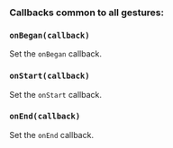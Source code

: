 ### Callbacks common to all gestures:

### `onBegan(callback)`

Set the `onBegan` callback.

### `onStart(callback)`

Set the `onStart` callback.

### `onEnd(callback)`

Set the `onEnd` callback.
